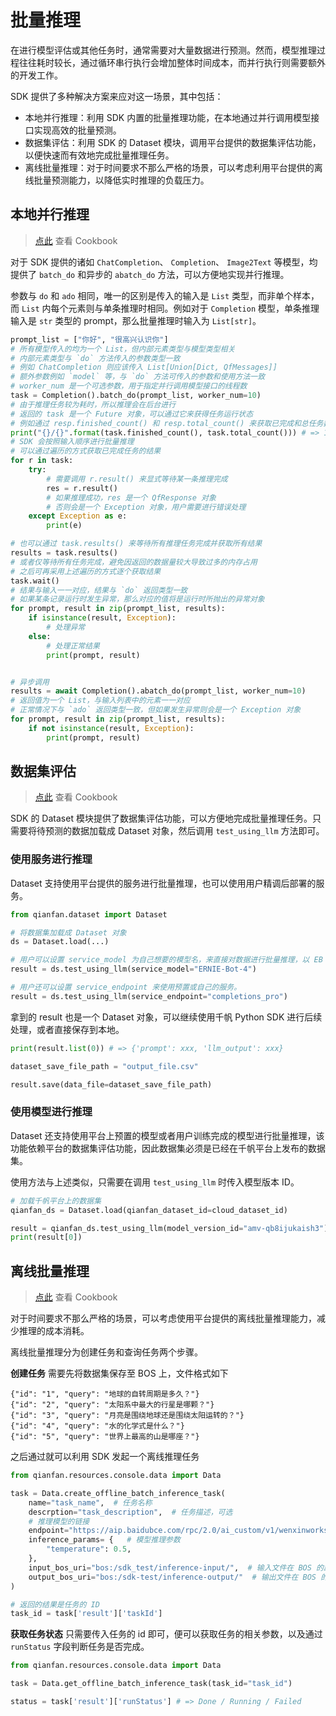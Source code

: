 # 批量推理

在进行模型评估或其他任务时，通常需要对大量数据进行预测。然而，模型推理过程往往耗时较长，通过循环串行执行会增加整体时间成本，而并行执行则需要额外的开发工作。

SDK 提供了多种解决方案来应对这一场景，其中包括：

- 本地并行推理：利用 SDK 内置的批量推理功能，在本地通过并行调用模型接口实现高效的批量预测。
- 数据集评估：利用 SDK 的 Dataset 模块，调用平台提供的数据集评估功能，以便快速而有效地完成批量推理任务。
- 离线批量推理：对于时间要求不那么严格的场景，可以考虑利用平台提供的离线批量预测能力，以降低实时推理的负载压力。

## 本地并行推理

> [点此](https://github.com/baidubce/bce-qianfan-sdk/blob/main/cookbook/batch_prediction.ipynb) 查看 Cookbook

对于 SDK 提供的诸如 `ChatCompletion`、 `Completion`、 `Image2Text` 等模型，均提供了 `batch_do` 和异步的 `abatch_do` 方法，可以方便地实现并行推理。

参数与 `do` 和 `ado` 相同，唯一的区别是传入的输入是 `List` 类型，而非单个样本，而 `List` 内每个元素则与单条推理时相同。例如对于 `Completion` 模型，单条推理输入是 `str` 类型的 prompt，那么批量推理时输入为 `List[str]`。

```python
prompt_list = ["你好", "很高兴认识你"]
# 所有模型传入的均为一个 List，但内部元素类型与模型类型相关
# 内部元素类型与 `do` 方法传入的参数类型一致
# 例如 ChatCompletion 则应该传入 List[Union[Dict, QfMessages]]
# 额外参数例如 `model` 等，与 `do` 方法可传入的参数和使用方法一致
# worker_num 是一个可选参数，用于指定并行调用模型接口的线程数
task = Completion().batch_do(prompt_list, worker_num=10)
# 由于推理任务较为耗时，所以推理会在后台进行
# 返回的 task 是一个 Future 对象，可以通过它来获得任务运行状态
# 例如通过 resp.finished_count() 和 resp.total_count() 来获取已完成和总任务数
print("{}/{}".format(task.finished_count(), task.total_count())) # => 11/20
# SDK 会按照输入顺序进行批量推理
# 可以通过遍历的方式获取已完成任务的结果
for r in task:
    try:
        # 需要调用 r.result() 来显式等待某一条推理完成
        res = r.result()
        # 如果推理成功，res 是一个 QfResponse 对象
        # 否则会是一个 Exception 对象，用户需要进行错误处理
    except Exception as e:
        print(e)

# 也可以通过 task.results() 来等待所有推理任务完成并获取所有结果
results = task.results()
# 或者仅等待所有任务完成，避免因返回的数据量较大导致过多的内存占用
# 之后可再采用上述遍历的方式逐个获取结果
task.wait()
# 结果与输入一一对应，结果与 `do` 返回类型一致
# 如果某条记录运行时发生异常，那么对应的值将是运行时所抛出的异常对象
for prompt, result in zip(prompt_list, results):
    if isinstance(result, Exception):
        # 处理异常
    else:
        # 处理正常结果
        print(prompt, result)


# 异步调用
results = await Completion().abatch_do(prompt_list, worker_num=10)
# 返回值为一个 List，与输入列表中的元素一一对应
# 正常情况下与 `ado` 返回类型一致，但如果发生异常则会是一个 Exception 对象
for prompt, result in zip(prompt_list, results):
    if not isinstance(result, Exception):
        print(prompt, result)
```

## 数据集评估

> [点此](https://github.com/baidubce/bce-qianfan-sdk/blob/main/cookbook/dataset/batch_inference_using_dataset.ipynb) 查看 Cookbook

SDK 的 Dataset 模块提供了数据集评估功能，可以方便地完成批量推理任务。只需要将待预测的数据加载成 Dataset 对象，然后调用 `test_using_llm` 方法即可。

### 使用服务进行推理

Dataset 支持使用平台提供的服务进行批量推理，也可以使用用户精调后部署的服务。

```python
from qianfan.dataset import Dataset

# 将数据集加载成 Dataset 对象
ds = Dataset.load(...)

# 用户可以设置 service_model 为自己想要的模型名，来直接对数据进行批量推理，以 EB 4 为例
result = ds.test_using_llm(service_model="ERNIE-Bot-4")

# 用户还可以设置 service_endpoint 来使用预置或自己的服务。
result = ds.test_using_llm(service_endpoint="completions_pro")
```

拿到的 result 也是一个 Dataset 对象，可以继续使用千帆 Python SDK 进行后续处理，或者直接保存到本地。

```python
print(result.list(0)) # => {'prompt': xxx, 'llm_output': xxx}

dataset_save_file_path = "output_file.csv"

result.save(data_file=dataset_save_file_path)
```

### 使用模型进行推理

Dataset 还支持使用平台上预置的模型或者用户训练完成的模型进行批量推理，该功能依赖平台的数据集评估功能，因此数据集必须是已经在千帆平台上发布的数据集。

使用方法与上述类似，只需要在调用 `test_using_llm` 时传入模型版本 ID。

```python
# 加载千帆平台上的数据集
qianfan_ds = Dataset.load(qianfan_dataset_id=cloud_dataset_id)

result = qianfan_ds.test_using_llm(model_version_id="amv-qb8ijukaish3")
print(result[0])
```

## 离线批量推理

> [点此](https://github.com/baidubce/bce-qianfan-sdk/blob/main/cookbook/offline_batch_inference.ipynb) 查看 Cookbook

对于时间要求不那么严格的场景，可以考虑使用平台提供的离线批量推理能力，减少推理的成本消耗。

离线批量推理分为创建任务和查询任务两个步骤。

**创建任务** 需要先将数据集保存至 BOS 上，文件格式如下

```
{"id": "1", "query": "地球的自转周期是多久？"}
{"id": "2", "query": "太阳系中最大的行星是哪颗？"}
{"id": "3", "query": "月亮是围绕地球还是围绕太阳运转的？"}
{"id": "4", "query": "水的化学式是什么？"}
{"id": "5", "query": "世界上最高的山是哪座？"}
```

之后通过就可以利用 SDK 发起一个离线推理任务

```python
from qianfan.resources.console.data import Data

task = Data.create_offline_batch_inference_task(
    name="task_name",  # 任务名称
    descrption="task_description",  # 任务描述，可选
    # 推理模型的链接
    endpoint="https://aip.baidubce.com/rpc/2.0/ai_custom/v1/wenxinworkshop/chat/completions",
    inference_params= {   # 模型推理参数
        "temperature": 0.5,
    },
    input_bos_uri="bos:/sdk_test/inference-input/",  # 输入文件在 BOS 的路径
    output_bos_uri="bos:/sdk-test/inference-output/"  # 输出文件在 BOS 的路径
)

# 返回的结果是任务的 ID
task_id = task['result']['taskId']
```

**获取任务状态** 只需要传入任务的 id 即可，便可以获取任务的相关参数，以及通过 `runStatus` 字段判断任务是否完成。

```python
from qianfan.resources.console.data import Data

task = Data.get_offline_batch_inference_task(task_id="task_id")

status = task['result']['runStatus'] # => Done / Running / Failed
```
